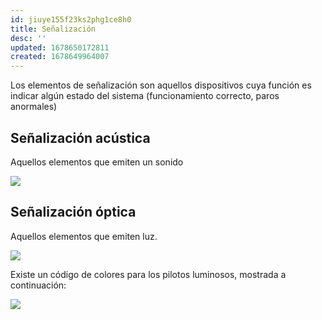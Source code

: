 ```yaml
---
id: jiuye155f23ks2phg1ce8h0
title: Señalización
desc: ''
updated: 1678650172811
created: 1678649964007
---
```


Los elementos de señalización son aquellos dispositivos cuya función es indicar algún estado del sistema (funcionamiento correcto, paros anormales)

## Señalización acústica

Aquellos elementos que emiten un sonido

![](/assets/images/2023-03-12-14-40-52.png)

## Señalización óptica

Aquellos elementos que emiten luz.

![](/assets/images/2023-03-12-14-41-10.png)

Existe un código de colores para los pilotos luminosos, mostrada a continuación:

![](/assets/images/2023-03-12-14-42-47.png)